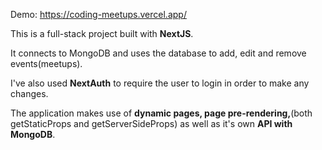 Demo: https://coding-meetups.vercel.app/

This is a full-stack project built with **NextJS**.

It connects to MongoDB and uses the database to add, edit and remove events(meetups).

I've also used **NextAuth** to require the user to login in order to make any changes.

The application makes use of **dynamic pages, page pre-rendering,**(both getStaticProps and getServerSideProps) as well as it's own **API with MongoDB**.

